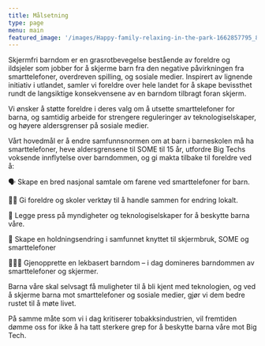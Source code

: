 ```yaml
---
title: Målsetning
type: page
menu: main
featured_image: '/images/Happy-family-relaxing-in-the-park-1662857795_8261x5508.jpeg'
---
```


Skjermfri barndom er en grasrotbevegelse bestående av foreldre og ildsjeler som jobber for å skjerme barn fra den negative påvirkningen fra smarttelefoner, overdreven spilling, og sosiale medier. Inspirert av lignende initiativ i utlandet, samler vi foreldre over hele landet for å skape bevissthet rundt de langsiktige konsekvensene av en barndom tilbragt foran skjerm.

Vi ønsker å støtte foreldre i deres valg om å utsette smarttelefoner for barna, og samtidig arbeide for strengere reguleringer av teknologiselskaper, og høyere aldersgrenser på sosiale medier.

Vårt hovedmål er å endre samfunnsnormen om at barn i barneskolen må ha smarttelefoner, heve aldersgrensene til SOME til 15 år, utfordre Big Techs voksende innflytelse over barndommen, og gi makta tilbake til foreldre ved å:

🗣️ Skape en bred nasjonal samtale om farene ved smarttelefoner for barn.

👩‍🏫 Gi foreldre og skoler verktøy til å handle sammen for endring lokalt.

👊 Legge press på myndigheter og teknologiselskaper for å beskytte barna våre.

🌱 Skape en holdningsendring i samfunnet knyttet til skjermbruk, SOME og smarttelefoner

👨‍👧‍👦  Gjenopprette en lekbasert barndom – i dag domineres barndommen av smarttelefoner og skjermer.

Barna våre skal selvsagt få muligheter til å bli kjent med teknologien, og ved å skjerme barna mot smarttelefoner og sosiale medier, gjør vi dem bedre rustet til å møte livet.

På samme måte som vi i dag kritiserer tobakksindustrien, vil fremtiden dømme oss for ikke å ha tatt sterkere grep for å beskytte barna våre mot Big Tech.
